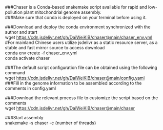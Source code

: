 ###Chaser is a Conda-based snakemake script available for rapid and low-pollution plant mitochondrial genome assembly.  
###Make sure that conda is deployed on your terminal before using it.  

###Download and deploy the conda environment synchronized with the author and start  
wget https://cdn.jsdelivr.net/gh/DaiWeiKIB/chaser@main/chaser_env.yml    #For mainland Chinese users utilize jsdelivr as a static resource server, as a stable and fast mirror source to access download  
conda env create -f chaser_env.yml  
conda activate chaser  

###The default script configuration file can be obtained using the following command  
wget https://cdn.jsdelivr.net/gh/DaiWeiKIB/chaser@main/config.yaml  
###Fill in the genome information to be assembled according to the comments in config.yaml  

###Download the relevant process file to customize the script based on the comments  
wget https://cdn.jsdelivr.net/gh/DaiWeiKIB/chaser@main/chaser

###Start assembly  
snakemake -s chaser -c {number of threads}
